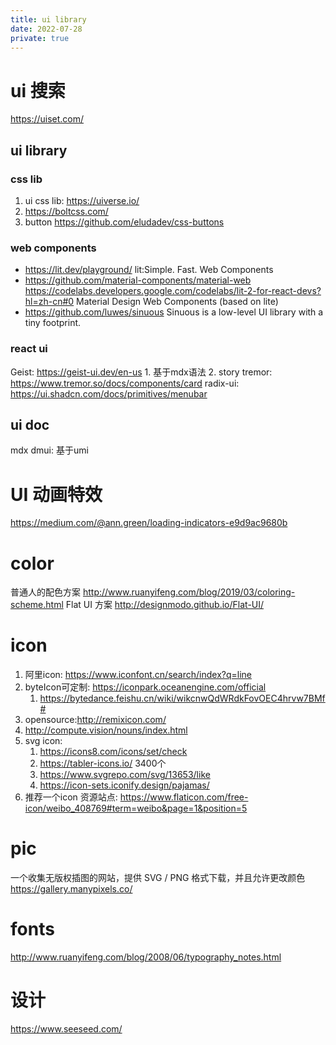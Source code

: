 ```yaml
---
title: ui library
date: 2022-07-28
private: true
---
```

# ui 搜索
https://uiset.com/

## ui library
### css lib
1. ui css lib: https://uiverse.io/
2. https://boltcss.com/
3. button https://github.com/eludadev/css-buttons

### web components
- https://lit.dev/playground/
lit:Simple.  Fast.  Web Components
- https://github.com/material-components/material-web
https://codelabs.developers.google.com/codelabs/lit-2-for-react-devs?hl=zh-cn#0
Material Design Web Components (based on lite)
- https://github.com/luwes/sinuous
Sinuous is a low-level UI library with a tiny footprint.


### react ui
Geist: 
https://geist-ui.dev/en-us
    1. 基于mdx语法
    2. story
tremor: https://www.tremor.so/docs/components/card
radix-ui: https://ui.shadcn.com/docs/primitives/menubar

## ui doc
mdx
dmui: 基于umi


# UI 动画特效
https://medium.com/@ann.green/loading-indicators-e9d9ac9680b

# color
普通人的配色方案
http://www.ruanyifeng.com/blog/2019/03/coloring-scheme.html
Flat UI 方案
http://designmodo.github.io/Flat-UI/

# icon
1. 阿里icon: https://www.iconfont.cn/search/index?q=line
2. byteIcon可定制: https://iconpark.oceanengine.com/official
    1. https://bytedance.feishu.cn/wiki/wikcnwQdWRdkFovOEC4hrvw7BMf#
3. opensource:http://remixicon.com/
1. http://compute.vision/nouns/index.html
1. svg icon:
    1. https://icons8.com/icons/set/check
    2. https://tabler-icons.io/ 3400个
    3. https://www.svgrepo.com/svg/13653/like
    4. https://icon-sets.iconify.design/pajamas/
1. 推荐一个icon 资源站点:
https://www.flaticon.com/free-icon/weibo_408769#term=weibo&page=1&position=5

# pic
一个收集无版权插图的网站，提供 SVG / PNG 格式下载，并且允许更改颜色
https://gallery.manypixels.co/

# fonts
http://www.ruanyifeng.com/blog/2008/06/typography_notes.html

# 设计
https://www.seeseed.com/